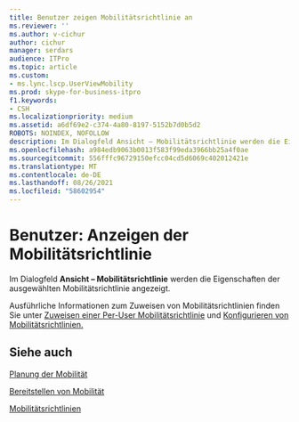 ```yaml
---
title: Benutzer zeigen Mobilitätsrichtlinie an
ms.reviewer: ''
ms.author: v-cichur
author: cichur
manager: serdars
audience: ITPro
ms.topic: article
ms.custom:
- ms.lync.lscp.UserViewMobility
ms.prod: skype-for-business-itpro
f1.keywords:
- CSH
ms.localizationpriority: medium
ms.assetid: a6df69e2-c374-4a80-8197-5152b7d0b5d2
ROBOTS: NOINDEX, NOFOLLOW
description: Im Dialogfeld Ansicht – Mobilitätsrichtlinie werden die Eigenschaften der ausgewählten Mobilitätsrichtlinie angezeigt.
ms.openlocfilehash: a984edb9063b0013f583f99eda3966bb25a4f0ae
ms.sourcegitcommit: 556fffc96729150efcc04cd5d6069c402012421e
ms.translationtype: MT
ms.contentlocale: de-DE
ms.lasthandoff: 08/26/2021
ms.locfileid: "58602954"
---
```

# <a name="users-view-mobility-policy"></a>Benutzer: Anzeigen der Mobilitätsrichtlinie

Im Dialogfeld **Ansicht – Mobilitätsrichtlinie** werden die Eigenschaften der ausgewählten Mobilitätsrichtlinie angezeigt.

Ausführliche Informationen zum Zuweisen von Mobilitätsrichtlinien finden Sie unter [Zuweisen einer Per-User Mobilitätsrichtlinie](/previous-versions/office/lync-server-2013/lync-server-2013-assign-a-per-user-mobility-policy) und [Konfigurieren von Mobilitätsrichtlinien.](/previous-versions/office/lync-server-2013/lync-server-2013-configuring-mobility-policy)

## <a name="see-also"></a>Siehe auch

[Planung der Mobilität](/previous-versions/office/lync-server-2013/lync-server-2013-planning-for-mobility)

[Bereitstellen von Mobilität](/previous-versions/office/lync-server-2013/lync-server-2013-deploying-mobility)

[Mobilitätsrichtlinien](/previous-versions/office/lync-server-2013/lync-server-2013-mobility-policies)